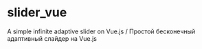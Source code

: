 # slider_vue
A simple infinite adaptive slider on Vue.js / Простой  бесконечный адаптивный слайдер на Vue.js
